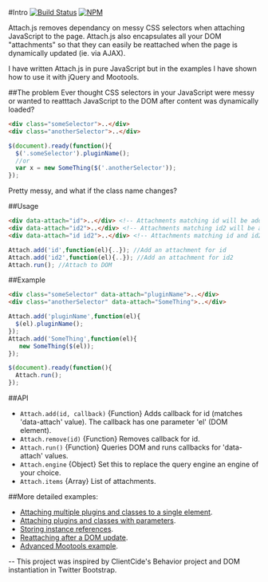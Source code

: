 #Intro [![Build Status](https://travis-ci.org/nicbell/attach.js.png?branch=master)](https://travis-ci.org/nicbell/attach.js) [![NPM](https://nodei.co/npm/shimly.png?mini=true)](https://nodei.co/npm/shimly/)

Attach.js removes dependancy on messy CSS selectors when attaching JavaScript to the page. Attach.js also encapsulates all your DOM "attachments" so that they can easily be reattached when the page is dynamically updated (ie. via AJAX). 

I have written Attach.js in pure JavaScript but in the examples I have shown how to use it with jQuery and Mootools.

##The problem
Ever thought CSS selectors in your JavaScript were messy or wanted to reatttach JavaScript to the DOM after content was dynamically loaded?
```html
<div class="someSelector">..</div>
<div class="anotherSelector">..</div>
```
```javascript
$(document).ready(function(){
  $('.someSelector').pluginName();
  //or
  var x = new SomeThing($('.anotherSelector'));
});
```
Pretty messy, and what if the class name changes? 

##Usage
```html
<div data-attach="id">..</div> <!-- Attachments matching id will be added to this element -->
<div data-attach="id2">..</div> <!-- Attachments matching id2 will be added to this element -->
<div data-attach="id id2">..</div> <!-- Attachments matching id and id2 will be added to this element -->
```
```javascript
Attach.add('id',function(el){..}); //Add an attachment for id
Attach.add('id2',function(el){..}); //Add an attachment for id2
Attach.run(); //Attach to DOM
```

##Example
```html
<div class="someSelector" data-attach="pluginName">..</div>
<div class="anotherSelector" data-attach="SomeThing">..</div>
```
```javascript
Attach.add('pluginName',function(el){
  $(el).pluginName();
});
Attach.add('SomeThing',function(el){
   new SomeThing($(el));
});

$(document).ready(function(){
  Attach.run();
});
```

##API
- `Attach.add(id, callback)` {Function} Adds callback for id (matches 'data-attach' value). The callback has one parameter 'el' (DOM element).
- `Attach.remove(id)` {Function} Removes callback for id.
- `Attach.run()` {Function} Queries DOM and runs callbacks for 'data-attach' values.
- `Attach.engine` {Object} Set this to replace the query engine an engine of your choice.
- `Attach.items` {Array} List of attachments.

##More detailed examples:
* [Attaching multiple plugins and classes to a single element](https://github.com/nicbell/attach.js/wiki/Attaching-multiple-plugins-and-classes-to-a-single-element).
* [Attaching plugins and classes with parameters](https://github.com/nicbell/attach.js/wiki/Attaching-plugins-and-classes-with-parameters).
* [Storing instance references](https://github.com/nicbell/attach.js/wiki/Storing-instance-references).
* [Reattaching after a DOM update](https://github.com/nicbell/attach.js/wiki/Reattaching-after-a-DOM-update).
* [Advanced Mootools example](https://github.com/nicbell/attach.js/wiki/Advanced-Mootools-example).

--
This project was inspired by ClientCide's Behavior project and DOM instantiation in Twitter Bootstrap.
